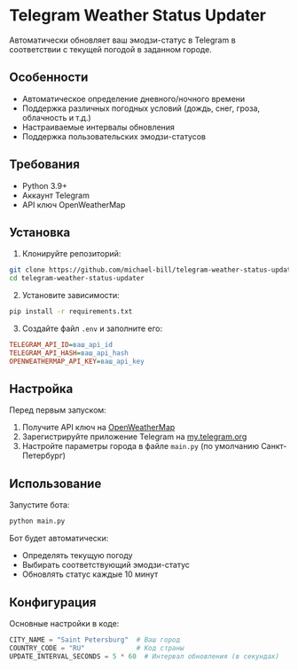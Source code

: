 # Telegram Weather Status Updater

Автоматически обновляет ваш эмодзи-статус в Telegram в соответствии с текущей погодой в заданном городе.

## Особенности
- Автоматическое определение дневного/ночного времени
- Поддержка различных погодных условий (дождь, снег, гроза, облачность и т.д.)
- Настраиваемые интервалы обновления
- Поддержка пользовательских эмодзи-статусов

## Требования
- Python 3.9+
- Аккаунт Telegram
- API ключ OpenWeatherMap

## Установка

1. Клонируйте репозиторий:
```bash
git clone https://github.com/michael-bill/telegram-weather-status-updater
cd telegram-weather-status-updater
```

2. Установите зависимости:
```bash
pip install -r requirements.txt
```

3. Создайте файл `.env` и заполните его:
```ini
TELEGRAM_API_ID=ваш_api_id
TELEGRAM_API_HASH=ваш_api_hash
OPENWEATHERMAP_API_KEY=ваш_api_key
```

## Настройка
Перед первым запуском:
1. Получите API ключ на [OpenWeatherMap](https://openweathermap.org/api)
2. Зарегистрируйте приложение Telegram на [my.telegram.org](https://my.telegram.org)
3. Настройте параметры города в файле `main.py` (по умолчанию Санкт-Петербург)

## Использование
Запустите бота:
```bash
python main.py
```

Бот будет автоматически:
- Определять текущую погоду
- Выбирать соответствующий эмодзи-статус
- Обновлять статус каждые 10 минут

## Конфигурация
Основные настройки в коде:
```python
CITY_NAME = "Saint Petersburg"  # Ваш город
COUNTRY_CODE = "RU"             # Код страны
UPDATE_INTERVAL_SECONDS = 5 * 60  # Интервал обновления (в секундах)
```
